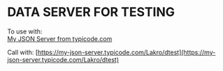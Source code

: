# DATA SERVER FOR TESTING

To use with:  
[My JSON Server from typicode.com](https://my-json-server.typicode.com/) 

Call with: 
[https://my-json-server.typicode.com/Lakro/dtest](https://my-json-server.typicode.com/Lakro/dtest)

